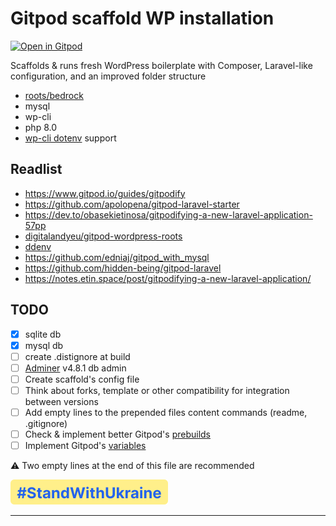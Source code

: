 # Gitpod scaffold WP installation

[![Open in Gitpod](https://gitpod.io/button/open-in-gitpod.svg)](https://gitpod.io/#https://github.com/andriilive/gitpod-wordpress-experiments)

Scaffolds & runs fresh WordPress boilerplate with Composer, Laravel-like configuration, and an improved folder structure

- [roots/bedrock](https://roots.io/bedrock/)
- mysql
- wp-cli
- php 8.0
- [wp-cli dotenv](https://aaemnnost.tv/wp-cli-commands/dotenv/) support

## Readlist
- https://www.gitpod.io/guides/gitpodify
- https://github.com/apolopena/gitpod-laravel-starter
- https://dev.to/obasekietinosa/gitpodifying-a-new-laravel-application-57pp
- [digitalandyeu/gitpod-wordpress-roots](https://github.com/digitalandyeu/gitpod-wordpress-roots)
- [ddenv](https://ddev.com)
- https://github.com/edniaj/gitpod_with_mysql
- https://github.com/hidden-being/gitpod-laravel
- https://notes.etin.space/post/gitpodifying-a-new-laravel-application/

## TODO

- [x] sqlite db
- [x] mysql db
- [ ] create .distignore at build
- [ ] [Adminer](https://www.adminer.org) v4.8.1 db admin
- [ ] Create scaffold's config file
- [ ] Think about forks, template or other compatibility for integration between versions
- [ ] Add empty lines to the prepended files content commands (readme, .gitignore)
- [ ] Check & implement better Gitpod's [prebuilds](https://www.gitpod.io/docs/prebuilds/)
- [ ] Implement Gitpod's [variables](https://www.gitpod.io/docs/configure/projects/environment-variables) 

⚠️ Two empty lines at the end of this file are recommended

[![StandWithUkraine](https://raw.githubusercontent.com/vshymanskyy/StandWithUkraine/main/badges/StandWithUkraine.svg)](https://github.com/vshymanskyy/StandWithUkraine/blob/main/docs/README.md)

---

